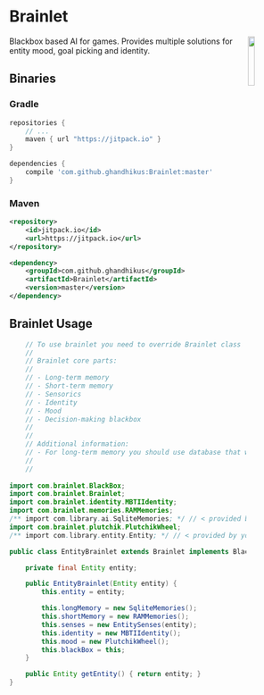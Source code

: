 # Brainlet

<img src="https://i.imgur.com/szd80IM.png" width="15%" height="15%" align="right"/>

Blackbox based AI for games. Provides multiple solutions for entity mood, goal picking and identity.

## Binaries


### Gradle
```gradle
repositories {
    // ...
    maven { url "https://jitpack.io" }
}

dependencies {
    compile 'com.github.ghandhikus:Brainlet:master'
}
```

### Maven
```xml
<repository>
    <id>jitpack.io</id>
    <url>https://jitpack.io</url>
</repository>

<dependency>
    <groupId>com.github.ghandhikus</groupId>
    <artifactId>Brainlet</artifactId>
    <version>master</version>
</dependency>
```

## Brainlet Usage
```java
    // To use brainlet you need to override Brainlet class
    // 
    // Brainlet core parts:
    // 
    // - Long-term memory
    // - Short-term memory
    // - Sensorics
    // - Identity
    // - Mood
    // - Decision-making blackbox
    // 
    //
    // Additional information:
    // - For long-term memory you should use database that won't use RAM to avoid hauling megabytes of data.
    // 
    // 
    
import com.brainlet.BlackBox;
import com.brainlet.Brainlet;
import com.brainlet.identity.MBTIIdentity;
import com.brainlet.memories.RAMMemories;
/** import com.library.ai.SqliteMemories; */ // < provided by you
import com.brainlet.plutchik.PlutchikWheel;
/** import com.library.entity.Entity; */ // < provided by you

public class EntityBrainlet extends Brainlet implements BlackBox {

    private final Entity entity;

    public EntityBrainlet(Entity entity) {
        this.entity = entity;

        this.longMemory = new SqliteMemories();
        this.shortMemory = new RAMMemories();
        this.senses = new EntitySenses(entity);
        this.identity = new MBTIIdentity();
        this.mood = new PlutchikWheel();
        this.blackBox = this;
    }

    public Entity getEntity() { return entity; }
}

```
